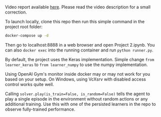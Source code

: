 Video report available [here](https://youtu.be/TJbQn42VLQ8). Please read the video description for a small correction.

To launch locally, clone this repo then run this simple command in the project root folder:

```bash
docker-compose up -d
```
Then go to localhost:8888 in a web browser and open Project 2.ipynb. You can also `docker exec` into the running container and run `python runner.py`.

By default, the project uses the Keras implementation. Simple change `from learner_keras` to `from learner_numpy` to use the numpy implementation.

Using OpenAI Gym's monitor inside docker may or may not work for you based on your setup. On Windows, using VcXsrv with disabled access control works quite well.

Calling `solver.play(is_train=False, is_random=False)` tells the agent to play a single episode in the environment without random actions or any additional training. Use this with one of the persisted learners in the repo to observe fully-trained performance.
